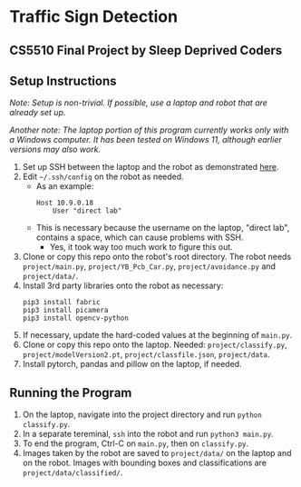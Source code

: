 # Traffic Sign Detection
## CS5510 Final Project by Sleep Deprived Coders

## Setup Instructions
*Note: Setup is non-trivial. If possible, use a laptop and robot that are already set up.*

*Another note:  The laptop portion of this program currently works only with a Windows computer. It has been tested on Windows 11, although earlier versions may also work.*

1. Set up SSH between the laptop and the robot as demonstrated [here](https://www.youtube.com/watch?v=Wx7WPDnwcDg).
1. Edit `~/.ssh/config` on the robot as needed. 
    - As an example:
        ```
        Host 10.9.0.18
            User "direct lab"
        ```
    - This is necessary because the username on the laptop, "direct lab", contains a space, which can cause problems with SSH.
        - Yes, it took way too much work to figure this out.
1. Clone or copy this repo onto the robot's root directory. The robot needs `project/main.py`, `project/YB_Pcb_Car.py`, `project/avoidance.py` and `project/data/`.
1. Install 3rd party libraries onto the robot as necessary:
    ```
    pip3 install fabric
    pip3 install picamera
    pip3 install opencv-python
    ```
1. If necessary, update the hard-coded values at the beginning of `main.py`.
1. Clone or copy this repo onto the laptop. Needed: `project/classify.py`, `project/modelVersion2.pt`, `project/classfile.json`, `project/data`.
1. Install pytorch, pandas and pillow on the laptop, if needed.


## Running the Program

1. On the laptop, navigate into the project directory and run `python classify.py`.
1. In a separate tereminal, `ssh` into the robot and run `python3 main.py`.
1. To end the program, Ctrl-C on `main.py`, then on `classify.py`.
1. Images taken by the robot are saved to `project/data/` on the laptop and on the robot. Images with bounding boxes and classifications are `project/data/classified/`.
